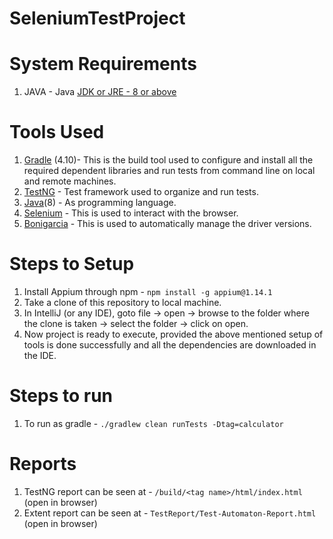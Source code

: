# SeleniumTestProject

# System Requirements

1. JAVA - Java [JDK or JRE - 8 or above](https://www.oracle.com/technetwork/java/javase/downloads/index.html)

# Tools Used
1. [Gradle](https://gradle.org/) (4.10)- This is the build tool used to configure and install all the required dependent libraries and run tests from command line on local and remote machines.
2. [TestNG](https://testng.org/doc/index.html) - Test framework used to organize and run tests.
3. [Java](https://www.java.com/en/)(8) - As programming language.
4. [Selenium](https://selenium.dev/) - This is used to interact with the browser.
5. [Bonigarcia](https://github.com/bonigarcia/webdrivermanager) - This is used to automatically manage the driver versions.

# Steps to Setup
1. Install Appium through npm - `npm install -g appium@1.14.1`
2. Take a clone of this repository to local machine.
3. In IntelliJ (or any IDE), goto file -> open -> browse to the folder where the clone is taken -> select the folder -> click on open.
4. Now project is ready to execute, provided the above mentioned setup of tools is done successfully and all the dependencies are downloaded in the IDE.

# Steps to run
1. To run as gradle - `./gradlew clean runTests -Dtag=calculator`

# Reports 
1. TestNG report can be seen at - `/build/<tag name>/html/index.html` (open in browser)
2. Extent report can be seen at - `TestReport/Test-Automaton-Report.html` (open in browser)
